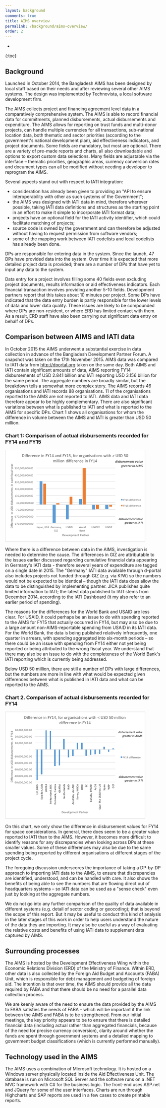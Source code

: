 ```yaml
---
layout: background
comments: true
title: AIMS overview
permalink: /background/aims-overview/
order: 2
---
```


* 
{:toc}

## Background

Launched in October 2014, the Bangladesh AIMS has been designed by local staff based on their needs and after reviewing several other AIMS systems. The design was implemented by Technovista, a local software development firm.

The AIMS collects project and financing agreement level data in a comparatively comprehensive system. The AIMS is able to record financial data for commitments, planned disbursements, actual disbursements and expenditure. The AIMS allows for reporting on trust funds and multi-donor projects, can handle multiple currencies for all transactions, sub-national location data, both thematic and sector priorities (according to the government's national development plan), aid effectiveness indicators, and project documents. Some fields are mandatory, but most are optional. There are a variety of pre-made reports and charts, all also downloadable and options to export custom data selections. Many fields are adjustable via the interface – thematic priorities, geographic areas, currency conversion rates and document types can all be modified without needing a developer to reprogram the AIMS.

Several aspects stand out with respect to IATI integration:

*	consideration has already been given to providing an "API to ensure interoperability with other as such systems of the Government";
*	the AIMS was designed with IATI data in mind, therefore wherever possible, taking IATI data definitions and structures as the starting point in an effort to make it simple to incorporate IATI format data;
*	projects have an optional field for the IATI activity identifier, which could facilitate matching of projects;
*	source code is owned by the government and can therefore be adjusted without having to request permission from software vendors;
*	some of the mapping work between IATI codelists and local codelists has already been done.

DPs are responsible for entering data in the system. Since the launch, 47 DPs have provided data into the system. Over time it is expected that more detailed project data is provided; there are a number of DPs that have yet to input any data to the system.

Data entry for a project involves filling some 40 fields even excluding project documents, results information or aid effectiveness indicators. Each financial transaction involves providing another 5-10 fields. Development partners report that this takes about 10 minutes per project. Some DPs have indicated that the data entry burden is partly responsible for the lower levels of data and lower data quality. These issues are likely to be compounded where DPs are non-resident, or where ERD has limited contact with them. As a result, ERD staff have also been carrying out significant data entry on behalf of DPs.

## Comparison between AIMS and IATI data

In October 2015 the AIMS underwent a substantial exercise in data collection in advance of the Bangladesh Development Partner Forum. A snapshot was taken on the 17th November 2015. AIMS data was compared to IATI data from http://dportal.org taken on the same day. Both AIMS and IATI contain significant amounts of data, AIMS reporting FY14 disbursements of USD 2.841 billion and IATI reporting USD 3.156 billion for the same period. The aggregate numbers are broadly similar, but the breakdown tells a somewhat more complex story. The AIMS records 46 organisations and IATI records 88 organisations. 11 of the organisations reported to the AIMS are not reported to IATI. AIMS data and IATI data therefore appear to be highly complementary. There are also significant variations between what is published to IATI and what is reported to the AIMS for specific DPs. Chart 1 shows all organisations for whom the difference in volume between the AIMS and IATI is greater than USD 50 million.

### Chart 1: Comparison of actual disbursements recorded for FY14 and FY15

![Chart 1: Comparison of actual disbursements recorded for FY14 and FY15](/img/background-aims-chart1.png "Chart 1: Comparison of actual disbursements recorded for FY14 and FY15")

Where there is a difference between data in the AIMS, investigation is needed to determine the cause. The differences in GIZ are attributable to the issues earlier discussed regarding cumulative financial data appearing in Germany's IATI data - therefore several years of expenditure are tagged on a single date in 2015. The "Germany" IATI data available through d-portal also includes projects not funded through GIZ (e.g. via KfW) so the numbers would not be expected to be identical – though the IATI data does allow the data to be distinguished by implementing partner. JICA publishes quite limited information to IATI; the latest data published to IATI stems from December 2014, according to the IATI Dashboard (it my also refer to an earlier period of spending).

The reasons for the differences for the World Bank and USAID are less clear. For USAID, it could perhaps be an issue to do with spending reported to the AIMS for FY15 that actually occurred in FY14, but may also be due to a large amount non-AIMS-reportable spending from USAID in its IATI data. For the World Bank, the data is being published relatively infrequently, one quarter in arrears, with spending aggregated into six-month periods – so there could be an issue with spending from FY14 either not yet being reported or being attributed to the wrong fiscal year. We understand that there may also be an issue to do with the completeness of the World Bank's IATI reporting which is currently being addressed.

Below USD 50 million, there are still a number of DPs with large differences, but the numbers are more in line with what would be expected given differences between what is published in IATI data and what can be reported to the AIMS.

### Chart 2. Comparison of actual disbursements recorded for FY14

![Chart 2: Comparison of actual disbursements recorded for FY14](/img/background-aims-chart2.png "Chart 2: Comparison of actual disbursements recorded for FY14")

On this chart, we only show the difference in disbursement values for FY14 for space considerations. In general, there does seem to be a greater value reported to IATI than to the AIMS. However, it becomes more difficult to identify reasons for any discrepancies when looking across DPs at these smaller values. Some of these differences may also be due to the same spending being reported by different organisations at different stages of the project cycle. 

The foregoing discussion underscores the importance of taking a DP-by-DP approach to importing IATI data to the AIMS, to ensure that discrepancies are identified, understood, and can be handled with care. It also shows the benefits of being able to see the numbers that are flowing direct out of headquarters systems – so IATI data can be used as a "sense check" even just by looking at the aggregate numbers.

We do not go into any further comparison of the quality of data available in different systems (e.g. detail of sector coding or geocoding); that is beyond the scope of this report. But it may be useful to conduct this kind of analysis in the later stages of this work in order to help users understand the nature of the data they are importing. It may also be useful as a way of evaluating the relative costs and benefits of using IATI data to supplement data captured by AIMS.

## Surrounding processes
The AIMS is hosted by the Development Effectiveness Wing within the Economic Relations Division (ERD) of the Ministry of Finance. Within ERD, other data is also collected by the Foreign Aid Budget and Accounts (FABA) Unit, which is responsible for debt management and budgeting of foreign aid. The intention is that over time, the AIMS should provide all the data required by FABA and that there should be no need for a parallel data collection process.

We are keenly aware of the need to ensure the data provided by the AIMS to FABA satisfies the needs of FABA – which will be important if the link between the AIMS and FABA is to be strengthened. From our initial meetings, the key priority appears to be to ensure that there is detailed financial data (including actual rather than aggregated financials, because of the need for precise currency conversion), clarity around whether the funds are spent through government systems and a detailed mapping to government budget classifications (which is currently performed manually).

## Technology used in the AIMS
The AIMS uses a combination of Microsoft technology. It is hosted on a Windows server physically located inside the Aid Effectiveness Unit. The database is run on Microsoft SQL Server and the software runs on a .NET MVC framework with C# for the business logic. The front-end uses ASP.net and JQuery for some of the user interfaces. Charts are run through Highcharts and SAP reports are used in a few cases to create printable reports.